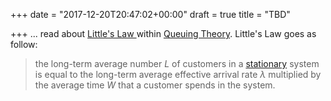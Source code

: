 +++
date = "2017-12-20T20:47:02+00:00"
draft = true
title = "TBD"

+++
... read about [Little's Law ](https://en.wikipedia.org/wiki/Little%27s_law)within [Queuing Theory](https://en.wikipedia.org/wiki/Queueing_theory). Little's Law goes as follow:

> the long-term average number _L_ of customers in a [stationary](https://en.wikipedia.org/wiki/Stationary_process "Stationary process") system is equal to the long-term average effective arrival rate _λ_ multiplied by the average time _W_ that a customer spends in the system.
